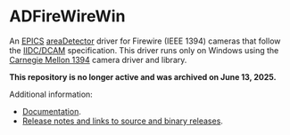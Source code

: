 ADFireWireWin
=============
An 
[EPICS](http://www.aps.anl.gov/epics/) 
[areaDetector](https://github.com/areaDetector/areaDetector/blob/master/README.md) 
driver for Firewire (IEEE 1394) cameras that follow the 
[IIDC/DCAM](http://damien.douxchamps.net/ieee1394/libdc1394/iidc/IIDC_1.31.pdf)
specification. This driver runs only on Windows using the 
[Carnegie Mellon 1394](http://www.cs.cmu.edu/~iwan/1394/)
camera driver and library.

**This repository is no longer active and was archived on June 13, 2025.**

Additional information:
* [Documentation](https://cars.uchicago.edu/software/epics/FirewireWinDoc.html).
* [Release notes and links to source and binary releases](RELEASE.md).
